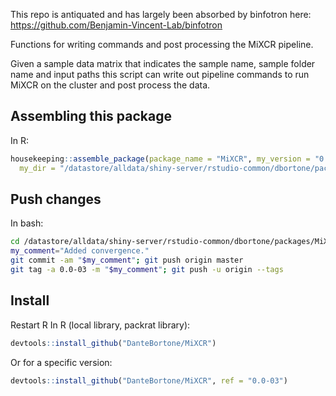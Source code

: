 This repo is antiquated and has largely been absorbed by binfotron here: https://github.com/Benjamin-Vincent-Lab/binfotron

Functions for writing commands and post processing the MiXCR pipeline.

Given a sample data matrix that indicates the sample name, sample folder name and input paths
this script can write out pipeline commands to run MiXCR on the cluster and post process the
data.


## Assembling this package
In R:
``` r
housekeeping::assemble_package(package_name = "MiXCR", my_version = "0.0-03",
  my_dir = "/datastore/alldata/shiny-server/rstudio-common/dbortone/packages/MiXCR")
```

## Push changes
In bash:
``` bash
cd /datastore/alldata/shiny-server/rstudio-common/dbortone/packages/MiXCR
my_comment="Added convergence."
git commit -am "$my_comment"; git push origin master
git tag -a 0.0-03 -m "$my_comment"; git push -u origin --tags
```

## Install
Restart R
In R (local library, packrat library):
``` r
devtools::install_github("DanteBortone/MiXCR")
```

Or for a specific version:
``` r
devtools::install_github("DanteBortone/MiXCR", ref = "0.0-03")
```
